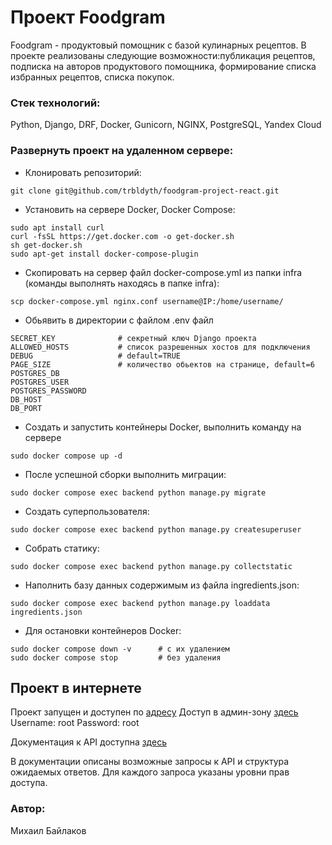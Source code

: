 # Проект Foodgram

Foodgram - продуктовый помощник с базой кулинарных рецептов. В проекте реализованы следующие возможности:публикация рецептов, подписка на авторов продуктового помощника, формирование списка избранных рецептов, списка покупок.

### Стек технологий:

Python, Django, DRF, Docker, Gunicorn, NGINX, PostgreSQL, Yandex Cloud

### Развернуть проект на удаленном сервере:

- Клонировать репозиторий:
```
git clone git@github.com/trbldyth/foodgram-project-react.git
```

- Установить на сервере Docker, Docker Compose:

```
sudo apt install curl
curl -fsSL https://get.docker.com -o get-docker.sh
sh get-docker.sh
sudo apt-get install docker-compose-plugin
```

- Скопировать на сервер файл docker-compose.yml из папки infra (команды выполнять находясь в папке infra):

```
scp docker-compose.yml nginx.conf username@IP:/home/username/
```

- Обьявить в директории с файлом .env файл
```
SECRET_KEY              # секретный ключ Django проекта
ALLOWED_HOSTS           # список разрешенных хостов для подключения
DEBUG                   # default=TRUE
PAGE_SIZE               # количество обьектов на странице, default=6
POSTGRES_DB
POSTGRES_USER
POSTGRES_PASSWORD
DB_HOST
DB_PORT
```

- Создать и запустить контейнеры Docker, выполнить команду на сервере
```
sudo docker compose up -d
```

- После успешной сборки выполнить миграции:
```
sudo docker compose exec backend python manage.py migrate
```

- Создать суперпользователя:
```
sudo docker compose exec backend python manage.py createsuperuser
```

- Собрать статику:
```
sudo docker compose exec backend python manage.py collectstatic
```

- Наполнить базу данных содержимым из файла ingredients.json:
```
sudo docker compose exec backend python manage.py loaddata ingredients.json
```

- Для остановки контейнеров Docker:
```
sudo docker compose down -v      # с их удалением
sudo docker compose stop         # без удаления
```

## Проект в интернете
Проект запущен и доступен по [адресу](https://foodgramtrlbdyth.ddns.net/recipes)
Доступ в админ-зону [здесь](https://foodgramtrlbdyth.ddns.net/admin/)
Username: root
Password: root

Документация к API доступна [здесь](https://foodgramtrlbdyth.ddns.net/api/docs/)

В документации описаны возможные запросы к API и структура ожидаемых ответов. Для каждого запроса указаны уровни прав доступа.

### Автор:

Михаил Байлаков
